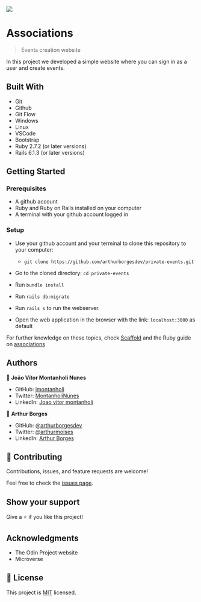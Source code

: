 ![](https://img.shields.io/badge/Microverse-blueviolet)

# Associations

> Events creation website

In this project we developed a simple website where you can sign in as a user and create events.

## Built With 

- Git 
- Github
- Git Flow
- Windows
- Linux
- VSCode
- Bootstrap
- Ruby 2.7.2 (or later versions) 
- Rails 6.1.3 (or later versions) 

## Getting Started 

### Prerequisites 

- A github account 
- Ruby and Ruby on Rails installed on your computer 
- A terminal with your github account logged in 

### Setup 

- Use your github account and your terminal to clone this repository to your computer: 

  - `git clone https://github.com/arthurborgesdev/private-events.git` 

- Go to the cloned directory: `cd private-events` 

- Run `bundle install`

- Run `rails db:migrate`

- Run `rails s` to run the webserver.

- Open the web application in the browser with the link: `localhost:3000` as default

For further knowledge on these topics, check [Scaffold](https://guides.rubyonrails.org/command_line.html) and the Ruby guide on [associations](https://guides.rubyonrails.org/association_basics.html)


## Authors

👤 **João Vítor Montanholi Nunes** 

- GitHub: [jmontanholi](https://github.com/jmontanholi) 
- Twitter: [MontanholiNunes](https://twitter.com/MontanholiNunes) 
- LinkedIn: [Joao vitor montanholi](https://www.linkedin.com/in/joaovitormontanholi/) 

👤 **Arthur Borges**

- GitHub: [@arthurborgesdev](https://github.com/arthurborgesdev)
- Twitter: [@arthurmoises](https://twitter.com/arthurmoises)
- LinkedIn: [Arthur Borges](https://linkedin.com/in/arthurmoises)

## 🤝 Contributing

Contributions, issues, and feature requests are welcome!

Feel free to check the [issues page](https://github.com/arthurborgesdev/private-events/issues).

## Show your support

Give a ⭐️ if you like this project!

## Acknowledgments

- The Odin Project website
- Microverse

## 📝 License

This project is [MIT](./LICENSE) licensed.
